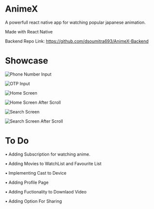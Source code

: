 # AnimeX
A powerfull react native app for watching popular japanese animation.

Made with React Native 

Backend Repo Link: https://github.com/dsoumitra693/AnimeX-Backend

# Showcase
![Phone Number Input](https://github.com/dsoumitra693/AnimeX/assets/73629855/97940297-fc36-41e3-a570-7480338fc96d)

![OTP Input](https://github.com/dsoumitra693/AnimeX/assets/73629855/a2666e54-803d-4d3d-8379-d1b2c082000c)

![Home Screen](https://github.com/dsoumitra693/AnimeX/assets/73629855/1d15b67e-96c4-4293-a512-ee73c1815efa)

![Home Screen After Scroll](https://github.com/dsoumitra693/AnimeX/assets/73629855/92aae200-3d40-48c6-b7be-d4e68bf95ace)

![Search Screen](https://github.com/dsoumitra693/AnimeX/assets/73629855/025dc2b9-e7eb-4968-92df-992ad8552eb0)

![Search Screen After Scroll](https://github.com/dsoumitra693/AnimeX/assets/73629855/761524a7-d584-4df5-b086-767befafdba2)





# To Do

• Adding Subscription for watching anime.

• Adding Movies to WatchList and Favourite List

• Implementing Cast to Device

• Adding Profile Page

• Adding Fuctionality to Downlaod Video

• Adding Option For Sharing
